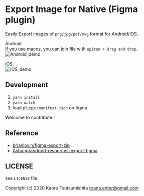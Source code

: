 # Export Image for Native (Figma plugin)

Easily Export images of `png/jpg/pdf/svg` format for Android/iOS.

Android  
If you use macos, you can join file with `opiton + drag and drop`.  
![Android_demo](https://raw.githubusercontent.com/roana0229/figma-export-for-native/master/demo/android_demo.gif)

iOS  
![iOS_demo](https://raw.githubusercontent.com/roana0229/figma-export-for-native/master/demo/ios_demo.gif)

## Development

1. `yarn install`
2. `yarn watch`
3. load `plugin/manifest.json` on figma

Welcome to contribute !

## Reference

- [brianlovin/figma-export-zip](https://github.com/brianlovin/figma-export-zip)
- [Ashung/android-resources-export-figma](https://github.com/Ashung/android-resources-export-figma)

## LICENSE

see `LICENSE` file.

Copyright (c) 2020 Kaoru Tsutsumishita roana.enter@gmail.com
